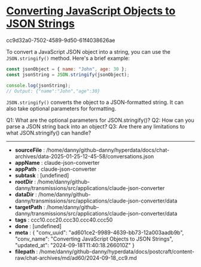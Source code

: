 # [Converting JavaScript Objects to JSON Strings](https://claude.ai/chat/ad601ce2-9989-4639-bb73-12a003aadb9b)

cc9d32a0-7502-4589-9d50-61f4038626ae

 To convert a JavaScript JSON object into a string, you can use the `JSON.stringify()` method. Here's a brief example:

```javascript
const jsonObject = { name: "John", age: 30 };
const jsonString = JSON.stringify(jsonObject);

console.log(jsonString);
// Output: {"name":"John","age":30}
```

`JSON.stringify()` converts the object to a JSON-formatted string. It can also take optional parameters for formatting.

Q1: What are the optional parameters for JSON.stringify()?
Q2: How can you parse a JSON string back into an object?
Q3: Are there any limitations to what JSON.stringify() can handle?

---

* **sourceFile** : /home/danny/github-danny/hyperdata/docs/chat-archives/data-2025-01-25-12-45-58/conversations.json
* **appName** : claude-json-converter
* **appPath** : claude-json-converter
* **subtask** : [undefined]
* **rootDir** : /home/danny/github-danny/transmissions/src/applications/claude-json-converter
* **dataDir** : /home/danny/github-danny/transmissions/src/applications/claude-json-converter/data
* **targetPath** : /home/danny/github-danny/transmissions/src/applications/claude-json-converter/data
* **tags** : ccc10.ccc20.ccc30.ccc40.ccc50
* **done** : [undefined]
* **meta** : {
  "conv_uuid": "ad601ce2-9989-4639-bb73-12a003aadb9b",
  "conv_name": "Converting JavaScript Objects to JSON Strings",
  "updated_at": "2024-09-18T11:40:18.266010Z"
}
* **filepath** : /home/danny/github-danny/hyperdata/docs/postcraft/content-raw/chat-archives/md/ad60/2024-09-18_cc9.md